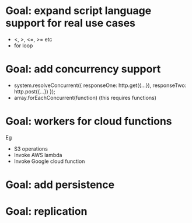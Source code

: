 # Goal: expand script language support for real use cases

* <, >, <=, >= etc
* for loop

# Goal: add concurrency support

* system.resolveConcurrent({
  responseOne: http.get({...}),
  responseTwo: http.post({...})
}); 
* array.forEachConcurrent(function)  (this requires functions)

# Goal: workers for cloud functions

Eg
* S3 operations
* Invoke AWS lambda
* Invoke Google cloud function 

# Goal: add persistence 

# Goal: replication 

